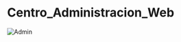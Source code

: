 # Centro_Administracion_Web

![Admin](https://user-images.githubusercontent.com/68364639/121410368-21549c00-c928-11eb-8e0d-bf030e429aa0.png)
